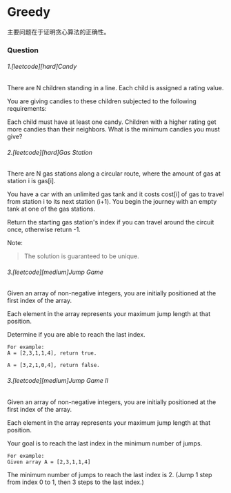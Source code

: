 # Greedy
主要问题在于证明贪心算法的正确性。

### Question
###### 1.[leetcode][hard]Candy
There are N children standing in a line. Each child is assigned a rating value.

You are giving candies to these children subjected to the following requirements:

Each child must have at least one candy.
Children with a higher rating get more candies than their neighbors.
What is the minimum candies you must give?


###### 2.[leetcode][hard]Gas Station
There are N gas stations along a circular route, where the amount of gas at station i is gas[i].

You have a car with an unlimited gas tank and it costs cost[i] of gas to travel from station i to its next station (i+1). You begin the journey with an empty tank at one of the gas stations.

Return the starting gas station's index if you can travel around the circuit once, otherwise return -1.

Note:
> The solution is guaranteed to be unique.

###### 3.[leetcode][medium]Jump Game
Given an array of non-negative integers, you are initially positioned at the first index of the array.

Each element in the array represents your maximum jump length at that position.

Determine if you are able to reach the last index.
```
For example:
A = [2,3,1,1,4], return true.

A = [3,2,1,0,4], return false.
```
###### 3.[leetcode][medium]Jump Game II
Given an array of non-negative integers, you are initially positioned at the first index of the array.

Each element in the array represents your maximum jump length at that position.

Your goal is to reach the last index in the minimum number of jumps.
```
For example:
Given array A = [2,3,1,1,4]
```
The minimum number of jumps to reach the last index is 2. (Jump 1 step from index 0 to 1, then 3 steps to the last index.)